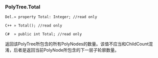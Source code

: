 ### **PolyTree.Total**

```
Del.» property Total: Integer; //read only

C++ » Total(); //read only

C#  » public int Total; //read only
```

返回该PolyTree所包含的所有PolyNodes的数量。该值不应当和ChildCount混淆，后者是返回当前PolyNode所包含的下一层子轮廓数量。